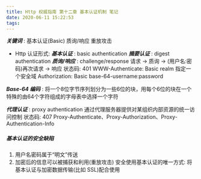```yaml
---
title: Http 权威指南 第十二章 基本认证机制 笔记
date: 2020-06-11 15:22:53
tags:
---
```

***关键词*** : 基本认证(Basic)    质询/响应    重放攻击

- Http 认证形式:
***基本认证*** : basic authentication
***摘要认证*** : digest authentication
***质询/响应*** : challenge/response
请求 -> 质询 -> (用户名:密码)再次请求 -> 响应
状态码: 401
WWW-Authenticate: Basic realm 指定一个安全域
Authorization: Basic base-64-username:password

***Base-64 编码*** : 将一个8位字节序列划分为一些6位的块，用每个6位的块在一个特殊的由64个字符组成的字母表中选择一个字符

***代理认证*** : proxy authentication 通过代理服务器提供对某组织内部资源的统一访问控制
状态码: 407
Proxy-Authenticate、Proxy-Authorization、Proxy-Authentication-Info

##### 基本认证的安全缺陷
1. 用户名密码属于“明文”传送
2. 加密后的信息可以被捕获和利用(重放攻击)
安全使用基本认证的唯一方式: 将基本认证与加密数据传输(比如 SSL)配合使用
